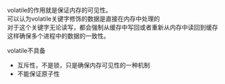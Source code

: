 volatile的作用就是保证内存的可见性。  
可以认为volatile关键字修饰的数据是直接在内存中处理的  
对于这个关键字无论读写，都会强制从缓存中写回或者重新从内存中读回到缓存  
这样确保多个进程中的数据的一致性。    
  
 volatile不具备
 - 互斥性，不是锁，只是确保内存可见性的一种机制
 - 不能保证原子性